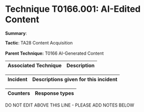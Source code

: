 # Technique T0166.001: AI-Edited Content

**Summary**: 

**Tactic**: TA28 Content Acquisition <br><br>**Parent Technique:** T0166 AI-Generated Content


| Associated Technique | Description |
| --------- | ------------------------- |



| Incident | Descriptions given for this incident |
| -------- | -------------------- |



| Counters | Response types |
| -------- | -------------- |


DO NOT EDIT ABOVE THIS LINE - PLEASE ADD NOTES BELOW